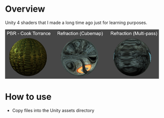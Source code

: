 # Overview
Unity 4 shaders that I made a long time ago just for learning purposes.

![Main Image](https://github.com/Zhibade/old-unity-shaders/raw/main/Docs/PreviewImage.png)

# How to use
* Copy files into the Unity assets directory
